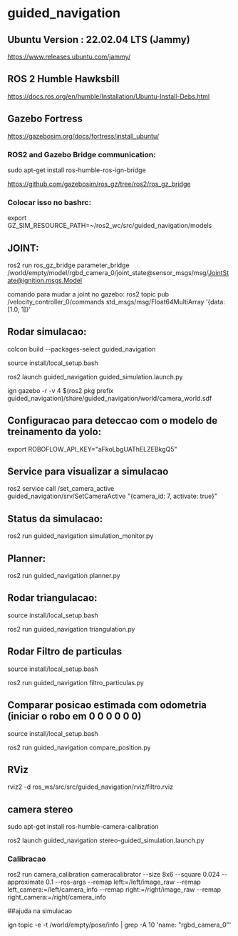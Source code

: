 # guided_navigation

## Ubuntu Version : 22.02.04 LTS (Jammy)
https://www.releases.ubuntu.com/jammy/

## ROS 2 Humble Hawksbill
https://docs.ros.org/en/humble/Installation/Ubuntu-Install-Debs.html

## Gazebo Fortress
https://gazebosim.org/docs/fortress/install_ubuntu/

### ROS2 and Gazebo Bridge communication: 
sudo apt-get install ros-humble-ros-ign-bridge

https://github.com/gazebosim/ros_gz/tree/ros2/ros_gz_bridge

### Colocar isso no bashrc:
export GZ_SIM_RESOURCE_PATH=~/ros2_wc/src/guided_navigation/models

## JOINT:
ros2 run ros_gz_bridge parameter_bridge /world/empty/model/rgbd_camera_0/joint_state@sensor_msgs/msg/JointState@ignition.msgs.Model

comando para mudar a joint no gazebo: 
ros2 topic pub /velocity_controller_0/commands std_msgs/msg/Float64MultiArray '{data: [1.0, 1]}'


## Rodar simulacao:

colcon build --packages-select guided_navigation

source install/local_setup.bash

ros2 launch guided_navigation guided_simulation.launch.py

ign gazebo -r -v 4 $(ros2 pkg prefix guided_navigation)/share/guided_navigation/world/camera_world.sdf

## Configuracao para deteccao com o modelo de treinamento da yolo:

export ROBOFLOW_API_KEY="aFkoLbgUAThELZEBkgQ5"


## Service para visualizar a simulacao

ros2 service call /set_camera_active guided_navigation/srv/SetCameraActive "{camera_id: 7, activate: true}"

## Status da simulacao:

ros2 run guided_navigation simulation_monitor.py

## Planner:

ros2 run guided_navigation planner.py


## Rodar triangulacao:

source install/local_setup.bash

ros2 run guided_navigation triangulation.py

## Rodar Filtro de particulas
source install/local_setup.bash

ros2 run guided_navigation filtro_particulas.py

## Comparar posicao estimada com odometria (iniciar o robo em 0 0 0 0 0 0)
source install/local_setup.bash

ros2 run guided_navigation compare_position.py

## RViz 
rviz2 -d ros_ws/src/src/guided_navigation/rviz/filtro.rviz


## camera stereo
sudo apt-get install ros-humble-camera-calibration

ros2 launch guided_navigation stereo-guided_simulation.launch.py

### Calibracao 
ros2 run camera_calibration cameracalibrator --size 8x6 --square 0.024 --approximate 0.1 --ros-args --remap left:=/left/image_raw --remap left_camera:=/left/camera_info --remap right:=/right/image_raw --remap right_camera:=/right/camera_info

##ajuda na simulacao

ign topic -e -t /world/empty/pose/info | grep -A 10 'name: "rgbd_camera_0"'



